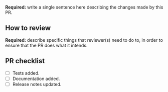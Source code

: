 <!-- Delete each of these instruction comments as you complete it. -->

<!-- Title: use a short, declarative statement similar to a commit message,
     e.g. “Change [thing X] to [fix solve bug|enable feature Y]” -->

**Required:** write a single sentence here describing the changes made by this PR.

<!-- Optional: write a longer description here to help a reviewer understand the PR in 3–5 minutes. -->

## How to review

**Required:** describe specific things that reviewer(s) need to do to, in order
to ensure that the PR does what it intends.

<!-- For example:

- Run a specific code snippet or command and check the output.
- Build the documentation and look at a certain page.
- Simply view changes and note that the CI checks all pass.
- Ensure that changes/additions are self-documenting, i.e. that another
  developer like the reviewer will be able to understand what the code does
  in the future.
-->

## PR checklist

<!-- The following items are all **required* if the PR results in changes to
the user behaviour, e.g. new features or fixes to existing behaviour. They are
**optional** if the changes are solely to documentation, CI configuration, etc.

In ambiguous cases, strike them out and add a short explanation, e.g.

- [x] ~Tests added.~ No change in behaviour, simply refactoring.
-->

- [ ] Tests added.
- [ ] Documentation added.
- [ ] Release notes updated.
  <!-- Add a single line at the top of the “Next release” section of
       RELEASE_NOTES.rst, where '999' is the GitHub pull request number:

    - :pull:`999`: Title or single-sentence description from above.
  -->
